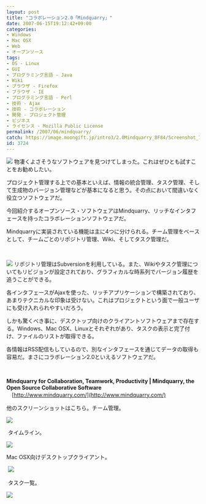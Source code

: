 ```yaml
---
layout: post
title: "コラボレーション2.0「Mindquarry」"
date: 2007-06-15T19:12:42+09:00
categories:
- Windows
- Mac OSX
- Web
- オープンソース
tags: 
- OS - Linux
- GUI
- プログラミング言語 - Java
- Wiki
- ブラウザ - Firefox
- ブラウザ - IE
- プログラミング言語 - Perl
- 技術 - Ajax
- 技術 - コラボレーション
- 開発 - プロジェクト管理
- ビジネス
- ライセンス - Mozilla Public License
permalink: /2007/06/mindquarry/
catch: https://image.moongift.jp/intro3/2.0Mindquarry_8F84/Screenshot_7_thumb.png
id: 3724
---
```

[![](https://image.moongift.jp/intro3/2.0Mindquarry_8F84/Screenshot_9_thumb.png)](https://image.moongift.jp/intro3/2.0Mindquarry_8F84/Screenshot_92.png) 物凄くよさそうなソフトウェアを見つけてしまった。これはぜひとも試すことをお勧めしたい。

 

プロジェクト管理する上での基本といえば、情報の統合管理、タスク管理、そして生成物のバージョン管理などが基本になると思う。その点において間違いなく役立つソフトウェアだ。

 

今回紹介するオープンソース・ソフトウェアはMindquarry、リッチなインタフェースを持ったコラボレーションソフトウェアだ。

 <!--more--> 

Mindquarryに実装されている機能は主に4つに分けられる。チーム管理をベースとして、チームごとのリポジトリ管理、Wiki、そしてタスク管理だ。

 

&nbsp;

 

[![](https://image.moongift.jp/intro3/2.0Mindquarry_8F84/Screenshot_8_thumb.png)](https://image.moongift.jp/intro3/2.0Mindquarry_8F84/Screenshot_82.png) リポジトリ管理はSubversionを利用している。また、Wikiやタスク管理についてもリビジョンが設定されており、グラフィカルな時系列でバージョン履歴を追うことができる。

 

各インタフェースがAjaxを使った、リッチアプリケーションで構築されており、あまりテクニカルな印象は受けない。これはプロジェクトという面で一般ユーザにも受け入れられやすいだろう。

 

しかも驚くべき事に、デスクトップ向けのクライアントソフトウェアまで存在する。Windows、Mac OSX、Linuxとそれぞれがあり、タスクの表示と完了付け、ファイルのリストが取得できる。

 

各情報はRSS配信もしているので、別なインタフェースを通じてデータの取得も容易だ。まさにコラボレーション2.0といえるソフトウェアだ。

 

&nbsp;

 

**Mindquarry for Collaboration, Teamwork, Productivity | Mindquarry, the Open Source Collaborative Software**  
　[http://www.mindquarry.com/](http://www.mindquarry.com/)

他のスクリーンショットはこちら。チーム管理。

[![](https://image.moongift.jp/intro3/2.0Mindquarry_8F84/Screenshot_6_thumb.png)](https://image.moongift.jp/intro3/2.0Mindquarry_8F84/Screenshot_62.png)

 

&nbsp;タイムライン。

 

[![](https://image.moongift.jp/intro3/2.0Mindquarry_8F84/Screenshot_7_thumb.png)](https://image.moongift.jp/intro3/2.0Mindquarry_8F84/Screenshot_72.png)

 

Mac OSX向けデスクトップクライアント。

 

&nbsp;[![](https://image.moongift.jp/intro3/2.0Mindquarry_8F84/Screenshot_11_thumb.png)](https://image.moongift.jp/intro3/2.0Mindquarry_8F84/Screenshot_112.png)

 

&nbsp;タスク一覧。

 

[![](https://image.moongift.jp/intro3/2.0Mindquarry_8F84/Screenshot_10_thumb1.png)](https://image.moongift.jp/intro3/2.0Mindquarry_8F84/Screenshot_103.png)

